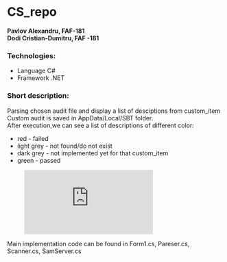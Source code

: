 # CS_repo

**Pavlov Alexandru, FAF-181**<br>
**Dodi Cristian-Dumitru, FAF -181**
### Technologies:
- Language C#
- Framework .NET
### Short description:
Parsing chosen audit file and display a list of desciptions from custom_item<br>
Custom audit is saved in AppData/Local/SBT folder.<br>
After execution,we can see a list of descriptions of different color:
 * red - failed<br>
 * light grey - not found/do not exist<br>
 * dark grey - not implemented yet for that custom_item<br>
 * green - passed
<figure class="video_container">
  <iframe src="https://utm-my.sharepoint.com/:v:/g/personal/mihail_gavrilita_faf_utm_md/EeSoO7T7GpBIv7tFACDXNu8BvgJnvRLfUYY85w1CP-g3pQ?e=KRMNtU" frameborder="0" allowfullscreen="true"> </iframe>
</figure>
Main implementation code can be found in Form1.cs, Pareser.cs, Scanner.cs, SamServer.cs
